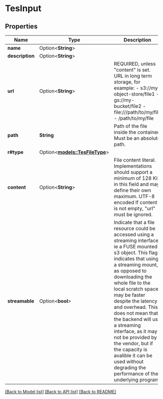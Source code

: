 # TesInput

## Properties

Name | Type | Description | Notes
------------ | ------------- | ------------- | -------------
**name** | Option<**String**> |  | [optional]
**description** | Option<**String**> |  | [optional]
**url** | Option<**String**> | REQUIRED, unless \"content\" is set.  URL in long term storage, for example:  - s3://my-object-store/file1  - gs://my-bucket/file2  - file:///path/to/my/file  - /path/to/my/file | [optional]
**path** | **String** | Path of the file inside the container. Must be an absolute path. | 
**r#type** | Option<[**models::TesFileType**](tesFileType.md)> |  | [optional]
**content** | Option<**String**> | File content literal.  Implementations should support a minimum of 128 KiB in this field and may define their own maximum.  UTF-8 encoded  If content is not empty, \"url\" must be ignored. | [optional]
**streamable** | Option<**bool**> | Indicate that a file resource could be accessed using a streaming interface, ie a FUSE mounted s3 object. This flag indicates that using a streaming mount, as opposed to downloading the whole file to the local scratch space, may be faster despite the latency and overhead. This does not mean that the backend will use a streaming interface, as it may not be provided by the vendor, but if the capacity is avalible it can be used without degrading the performance of the underlying program. | [optional]

[[Back to Model list]](../README.md#documentation-for-models) [[Back to API list]](../README.md#documentation-for-api-endpoints) [[Back to README]](../README.md)



